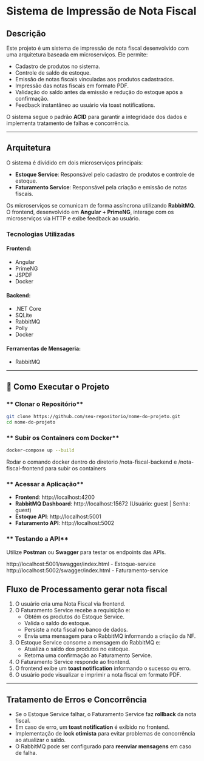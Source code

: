 # Sistema de Impressão de Nota Fiscal

## Descrição
Este projeto é um sistema de impressão de nota fiscal desenvolvido com uma arquitetura baseada em microserviços. Ele permite:
- Cadastro de produtos no sistema.
- Controle de saldo de estoque.
- Emissão de notas fiscais vinculadas aos produtos cadastrados.
- Impressão das notas fiscais em formato PDF.
- Validação do saldo antes da emissão e redução do estoque após a confirmação.
- Feedback instantâneo ao usuário via toast notifications.

O sistema segue o padrão **ACID** para garantir a integridade dos dados e implementa tratamento de falhas e concorrência.

---

## Arquitetura
O sistema é dividido em dois microserviços principais:
- **Estoque Service**: Responsável pelo cadastro de produtos e controle de estoque.
- **Faturamento Service**: Responsável pela criação e emissão de notas fiscais.

Os microserviços se comunicam de forma assíncrona utilizando **RabbitMQ**. O frontend, desenvolvido em **Angular + PrimeNG**, interage com os microserviços via HTTP e exibe feedback ao usuário.

### Tecnologias Utilizadas
#### **Frontend**:
- Angular
- PrimeNG
- JSPDF
- Docker

#### **Backend**:
- .NET Core
- SQLite
- RabbitMQ
- Polly
- Docker

#### **Ferramentas de Mensageria**:
- RabbitMQ

---

## 🚀 Como Executar o Projeto
### ** Clonar o Repositório**
```sh
git clone https://github.com/seu-repositorio/nome-do-projeto.git
cd nome-do-projeto
```

### ** Subir os Containers com Docker**
```sh
docker-compose up --build 
```
Rodar o comando docker dentro do diretorio /nota-fiscal-backend e /nota-fiscal-frontend para subir os containers

### ** Acessar a Aplicação**
- **Frontend**: http://localhost:4200
- **RabbitMQ Dashboard**: http://localhost:15672 (Usuário: guest | Senha: guest)
- **Estoque API**: http://localhost:5001
- **Faturamento API**: http://localhost:5002

### ** Testando a API**
Utilize **Postman** ou **Swagger** para testar os endpoints das APIs.

http://localhost:5001/swagger/index.html - Estoque-service
http://localhost:5002/swagger/index.html - Faturamento-service


##  Fluxo de Processamento gerar nota fiscal
1. O usuário cria uma Nota Fiscal via frontend.
2. O Faturamento Service recebe a requisição e:
   - Obtém os produtos do Estoque Service.
   - Valida o saldo do estoque.
   - Persiste a nota fiscal no banco de dados.
   - Envia uma mensagem para o RabbitMQ informando a criação da NF.
3. O Estoque Service consome a mensagem do RabbitMQ e:
   - Atualiza o saldo dos produtos no estoque.
   - Retorna uma confirmação ao Faturamento Service.
4. O Faturamento Service responde ao frontend.
5. O frontend exibe um **toast notification** informando o sucesso ou erro.
6. O usuário pode visualizar e imprimir a nota fiscal em formato PDF.

---

## Tratamento de Erros e Concorrência
- Se o Estoque Service falhar, o Faturamento Service faz **rollback** da nota fiscal.
- Em caso de erro, um **toast notification** é exibido no frontend.
- Implementação de **lock otimista** para evitar problemas de concorrência ao atualizar o saldo.
- O RabbitMQ pode ser configurado para **reenviar mensagens** em caso de falha.
